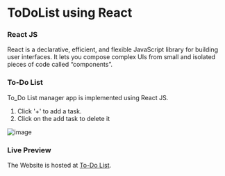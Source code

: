 # ToDoList using React

### React JS
React is a declarative, efficient, and flexible JavaScript library for building user interfaces. It lets you compose complex UIs from small and isolated pieces of code called “components”.

### To-Do List
To_Do List manager app is implemented using React JS.
1. Click '+' to add a task.
2. Click on the add task to delete it


![image](https://user-images.githubusercontent.com/72697074/120885646-0b2e9f00-c5fb-11eb-81dd-6333d7a3d5f9.png)


### Live Preview
The Website is hosted at [To-Do List](https://tess-vanta.github.io/ToDoList_React/).
